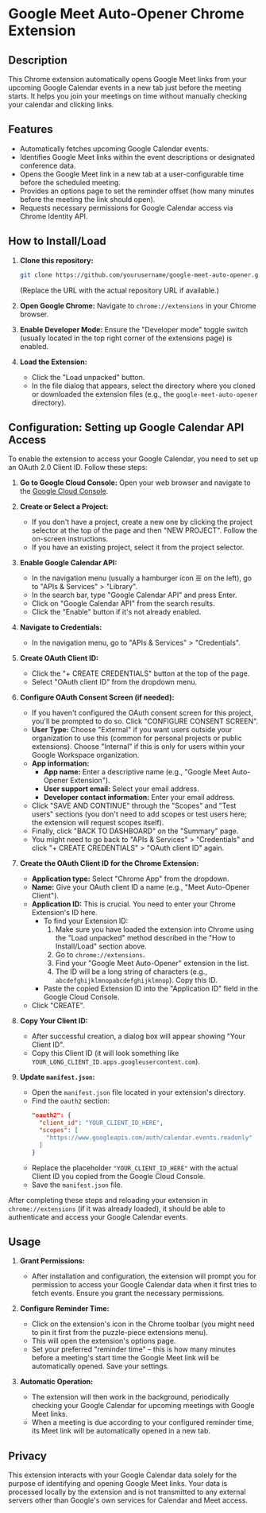 # Google Meet Auto-Opener Chrome Extension

## Description
This Chrome extension automatically opens Google Meet links from your upcoming Google Calendar events in a new tab just before the meeting starts. It helps you join your meetings on time without manually checking your calendar and clicking links.

## Features
*   Automatically fetches upcoming Google Calendar events.
*   Identifies Google Meet links within the event descriptions or designated conference data.
*   Opens the Google Meet link in a new tab at a user-configurable time before the scheduled meeting.
*   Provides an options page to set the reminder offset (how many minutes before the meeting the link should open).
*   Requests necessary permissions for Google Calendar access via Chrome Identity API.

## How to Install/Load
1.  **Clone this repository:**
    ```bash
    git clone https://github.com/yourusername/google-meet-auto-opener.git
    ```
    (Replace the URL with the actual repository URL if available.)

2.  **Open Google Chrome:**
    Navigate to `chrome://extensions` in your Chrome browser.

3.  **Enable Developer Mode:**
    Ensure the "Developer mode" toggle switch (usually located in the top right corner of the extensions page) is enabled.

4.  **Load the Extension:**
    *   Click the "Load unpacked" button.
    *   In the file dialog that appears, select the directory where you cloned or downloaded the extension files (e.g., the `google-meet-auto-opener` directory).

## Configuration: Setting up Google Calendar API Access

To enable the extension to access your Google Calendar, you need to set up an OAuth 2.0 Client ID. Follow these steps:

1.  **Go to Google Cloud Console:**
    Open your web browser and navigate to the [Google Cloud Console](https://console.cloud.google.com/).

2.  **Create or Select a Project:**
    *   If you don't have a project, create a new one by clicking the project selector at the top of the page and then "NEW PROJECT". Follow the on-screen instructions.
    *   If you have an existing project, select it from the project selector.

3.  **Enable Google Calendar API:**
    *   In the navigation menu (usually a hamburger icon ☰ on the left), go to "APIs & Services" > "Library".
    *   In the search bar, type "Google Calendar API" and press Enter.
    *   Click on "Google Calendar API" from the search results.
    *   Click the "Enable" button if it's not already enabled.

4.  **Navigate to Credentials:**
    *   In the navigation menu, go to "APIs & Services" > "Credentials".

5.  **Create OAuth Client ID:**
    *   Click the "+ CREATE CREDENTIALS" button at the top of the page.
    *   Select "OAuth client ID" from the dropdown menu.

6.  **Configure OAuth Consent Screen (if needed):**
    *   If you haven't configured the OAuth consent screen for this project, you'll be prompted to do so. Click "CONFIGURE CONSENT SCREEN".
    *   **User Type:** Choose "External" if you want users outside your organization to use this (common for personal projects or public extensions). Choose "Internal" if this is only for users within your Google Workspace organization.
    *   **App information:**
        *   **App name:** Enter a descriptive name (e.g., "Google Meet Auto-Opener Extension").
        *   **User support email:** Select your email address.
        *   **Developer contact information:** Enter your email address.
    *   Click "SAVE AND CONTINUE" through the "Scopes" and "Test users" sections (you don't need to add scopes or test users here; the extension will request scopes itself).
    *   Finally, click "BACK TO DASHBOARD" on the "Summary" page.
    *   You might need to go back to "APIs & Services" > "Credentials" and click "+ CREATE CREDENTIALS" > "OAuth client ID" again.

7.  **Create the OAuth Client ID for the Chrome Extension:**
    *   **Application type:** Select "Chrome App" from the dropdown.
    *   **Name:** Give your OAuth client ID a name (e.g., "Meet Auto-Opener Client").
    *   **Application ID:** This is crucial. You need to enter your Chrome Extension's ID here.
        *   To find your Extension ID:
            1.  Make sure you have loaded the extension into Chrome using the "Load unpacked" method described in the "How to Install/Load" section above.
            2.  Go to `chrome://extensions`.
            3.  Find your "Google Meet Auto-Opener" extension in the list.
            4.  The ID will be a long string of characters (e.g., `abcdefghijklmnopabcdefghijklmnop`). Copy this ID.
        *   Paste the copied Extension ID into the "Application ID" field in the Google Cloud Console.
    *   Click "CREATE".

8.  **Copy Your Client ID:**
    *   After successful creation, a dialog box will appear showing "Your Client ID".
    *   Copy this Client ID (it will look something like `YOUR_LONG_CLIENT_ID.apps.googleusercontent.com`).

9.  **Update `manifest.json`:**
    *   Open the `manifest.json` file located in your extension's directory.
    *   Find the `oauth2` section:
        ```json
        "oauth2": {
          "client_id": "YOUR_CLIENT_ID_HERE",
          "scopes": [
            "https://www.googleapis.com/auth/calendar.events.readonly"
          ]
        }
        ```
    *   Replace the placeholder `"YOUR_CLIENT_ID_HERE"` with the actual Client ID you copied from the Google Cloud Console.
    *   Save the `manifest.json` file.

After completing these steps and reloading your extension in `chrome://extensions` (if it was already loaded), it should be able to authenticate and access your Google Calendar events.

## Usage
1.  **Grant Permissions:**
    *   After installation and configuration, the extension will prompt you for permission to access your Google Calendar data when it first tries to fetch events. Ensure you grant the necessary permissions.

2.  **Configure Reminder Time:**
    *   Click on the extension's icon in the Chrome toolbar (you might need to pin it first from the puzzle-piece extensions menu).
    *   This will open the extension's options page.
    *   Set your preferred "reminder time" – this is how many minutes before a meeting's start time the Google Meet link will be automatically opened. Save your settings.

3.  **Automatic Operation:**
    *   The extension will then work in the background, periodically checking your Google Calendar for upcoming meetings with Google Meet links.
    *   When a meeting is due according to your configured reminder time, its Meet link will be automatically opened in a new tab.

## Privacy
This extension interacts with your Google Calendar data solely for the purpose of identifying and opening Google Meet links. Your data is processed locally by the extension and is not transmitted to any external servers other than Google's own services for Calendar and Meet access.
